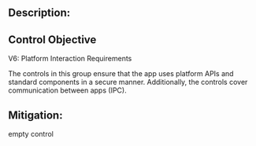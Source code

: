 ## Description:

## Control Objective

V6: Platform Interaction Requirements

The controls in this group ensure that the app uses platform APIs and standard components in a secure manner. Additionally, the controls cover communication between apps (IPC).


## Mitigation:

empty control